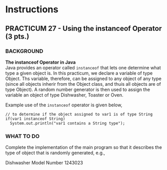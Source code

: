 # Instructions  

## PRACTICUM 27 - Using the instanceof Operator (3 pts.)<br>

### BACKGROUND

**The instanceof Operator in Java**<br>
Java provides an operator called `instanceof` that lets one determine
what type a given object is.  In this practicum, we declare a variable
of type Object. Ths variable, therefore, can be assigned to any object
of any type (since all objects inherir from the Object class, and thuis
all objects are of type Object). A random number generator is then used
to assign the variable an object of type Dishwasher, Toaster or Oven.

Example use of the `instanceof` operator is given below,

```
// to determine if the object assigned to var1 is of type String
if(var1 instanceof String)
  System.out.println("var1 contains a String type");
```

### WHAT TO DO<br>
Complete the implementation of the main program so that it describes
the type of object that is randomly generated, e.g.,

Dishwasher  Model Number 1243023
